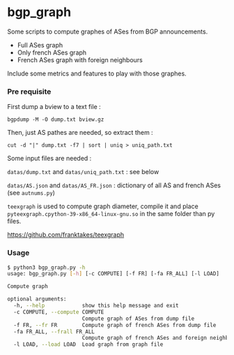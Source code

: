# bgp_graph

Some scripts to compute graphes of ASes from BGP announcements.

- Full ASes graph
- Only french ASes graph
- French ASes graph with foreign neighbours

Include some metrics and features to play with those graphes.

### Pre requisite

First dump a bview to a text file :

`bgpdump -M -O dump.txt bview.gz`

Then, just AS pathes are needed, so extract them :

`cut -d "|" dump.txt -f7 | sort | uniq > uniq_path.txt`


Some input files are needed :

`datas/dump.txt` and `datas/uniq_path.txt` : see below

`datas/AS.json` and `datas/AS_FR.json` : dictionary of all AS and french ASes (see `autnums.py`)

`teexgraph` is used to compute graph diameter, compile it and place `pyteexgraph.cpython-39-x86_64-linux-gnu.so` in the same folder than py files.

https://github.com/franktakes/teexgraph

### Usage

```bash
$ python3 bgp_graph.py -h
usage: bgp_graph.py [-h] [-c COMPUTE] [-f FR] [-fa FR_ALL] [-l LOAD]

Compute graph

optional arguments:
  -h, --help            show this help message and exit
  -c COMPUTE, --compute COMPUTE
                        Compute graph of ASes from dump file
  -f FR, --fr FR        Compute graph of french ASes from dump file
  -fa FR_ALL, --frall FR_ALL
                        Compute graph of french ASes and foreign neighbor from dump file
  -l LOAD, --load LOAD  Load graph from graph file
```
